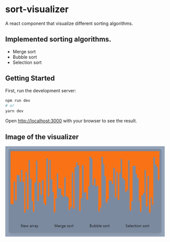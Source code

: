 # sort-visualizer
A react component that visualize different sorting algorithms.

## Implemented sorting algorithms.
- Merge sort
- Bubble sort
- Selection sort

## Getting Started

First, run the development server:

```bash
npm run dev
# or
yarn dev
```

Open [http://localhost:3000](http://localhost:3000) with your browser to see the result.

## Image of the visualizer
![The finished product](https://github.com/newmat123/sort-visualizer/blob/main/public/sortingVisualizer.png?raw=true)